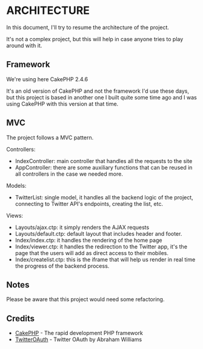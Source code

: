 ARCHITECTURE
=======

In this document, I'll try to resume the architecture of the project.

It's not a complex project, but this will help in case anyone tries to play around with it.


Framework
----------------
We're using here CakePHP 2.4.6

It's an old version of CakePHP and not the framework I'd use these days, but this project is based in another one I built quite some time ago and I was using CakePHP with this version at that time.


MVC
----------------
The project follows a MVC pattern.

Controllers:
* IndexController: main controller that handles all the requests to the site
* AppController: there are some auxiliary functions that can be reused in all controllers in the case we needed more.

Models:
* TwitterList: single model, it handles all the backend logic of the project, connecting to Twitter API's endpoints, creating the list, etc.

Views:
* Layouts/ajax.ctp: it simply renders the AJAX requests
* Layouts/default.ctp: default layout that includes header and footer.
* Index/index.ctp: it handles the rendering of the home page
* Index/viewer.ctp: it handles the redirection to the Twitter app, it's the page that the users will add as direct access to their mobiles.
* Index/createlist.ctp: this is the iframe that will help us render in real time the progress of the backend process.


Notes
----------------
Please be aware that this project would need some refactoring.



Credits
---------------
* [CakePHP](http://www.cakephp.org) - The rapid development PHP framework
* [TwitterOAuth](http://abrah.am) - Twitter OAuth by Abraham Williams
